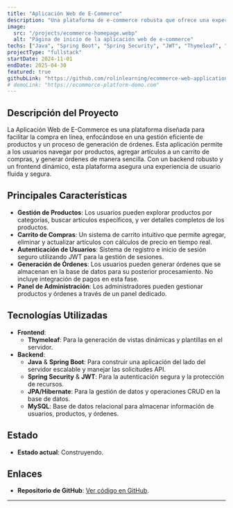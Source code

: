 ```yaml
---
title: "Aplicación Web de E-Commerce"
description: "Una plataforma de e-commerce robusta que ofrece una experiencia de compra en línea fluida, con gestión de productos, carrito de compras, y generación de órdenes."
image:
  src: "/projects/ecommerce-homepage.webp"
  alt: "Página de inicio de la aplicación web de e-commerce"
techs: ["Java", "Spring Boot", "Spring Security", "JWT", "Thymeleaf", "MySQL", "JPA/Hibernate"]
projectType: "fullstack"
startDate: 2024-11-01
endDate: 2025-04-30
featured: true
githubLink: "https://github.com/rolinlearning/ecommerce-web-application"
# demoLink: "https://ecommerce-platform-demo.com"
---
```


## Descripción del Proyecto

La Aplicación Web de E-Commerce es una plataforma diseñada para facilitar la compra en línea, enfocándose en una gestión eficiente de productos y un proceso de generación de órdenes. Esta aplicación permite a los usuarios navegar por productos, agregar artículos a un carrito de compras, y generar órdenes de manera sencilla. Con un backend robusto y un frontend dinámico, esta plataforma asegura una experiencia de usuario fluida y segura.

## Principales Características

- **Gestión de Productos**: Los usuarios pueden explorar productos por categorías, buscar artículos específicos, y ver detalles completos de los productos.
- **Carrito de Compras**: Un sistema de carrito intuitivo que permite agregar, eliminar y actualizar artículos con cálculos de precio en tiempo real.
- **Autenticación de Usuarios**: Sistema de registro e inicio de sesión seguro utilizando JWT para la gestión de sesiones.
- **Generación de Órdenes**: Los usuarios pueden generar órdenes que se almacenan en la base de datos para su posterior procesamiento. No incluye integración de pagos en esta fase.
- **Panel de Administración**: Los administradores pueden gestionar productos y órdenes a través de un panel dedicado.

## Tecnologías Utilizadas

- **Frontend**:
  - **Thymeleaf**: Para la generación de vistas dinámicas y plantillas en el servidor.
- **Backend**:
  - **Java** & **Spring Boot**: Para construir una aplicación del lado del servidor escalable y manejar las solicitudes API.
  - **Spring Security** & **JWT**: Para la autenticación segura y la protección de recursos.
  - **JPA/Hibernate**: Para la gestión de datos y operaciones CRUD en la base de datos.
  - **MySQL**: Base de datos relacional para almacenar información de usuarios, productos, y órdenes.

## Estado

- **Estado actual**: Construyendo.

## Enlaces

- **Repositorio de GitHub**: <a href="https://github.com/rolinlearning/ecommerce-web-application" target="_blank">Ver código en GitHub</a>.
---
